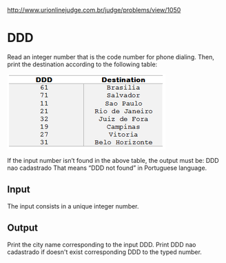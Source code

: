 http://www.urionlinejudge.com.br/judge/problems/view/1050

# DDD

Read an integer number that is the code number for phone dialing. Then, print
the destination according to the following table:

![](imgs/UOJ_1050.png)

If the input number isn’t found in the above table, the output must be: DDD
nao cadastrado That means “DDD not found” in Portuguese language.

## Input

The input consists in a unique integer number.

## Output

Print the city name corresponding to the input DDD. Print DDD nao cadastrado
if doesn't exist corresponding DDD to the typed number.
